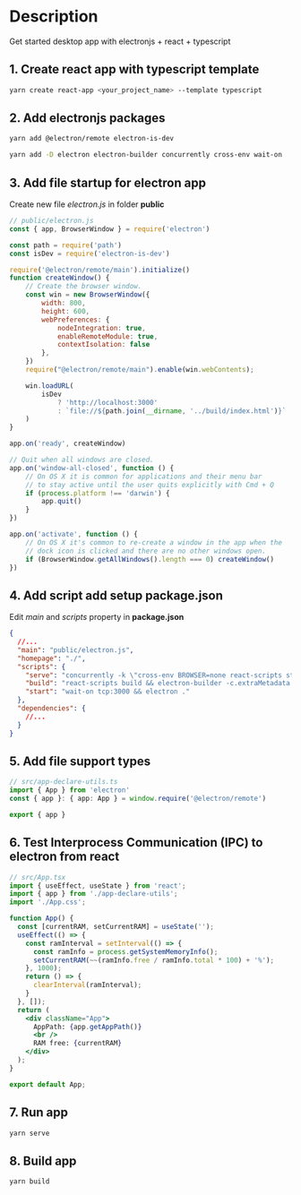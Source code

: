 # Description

Get started desktop app with electronjs + react + typescript

## 1. Create react app with typescript template
```bash
yarn create react-app <your_project_name> --template typescript
```

## 2. Add electronjs packages
```bash
yarn add @electron/remote electron-is-dev
```
```bash
yarn add -D electron electron-builder concurrently cross-env wait-on
```
## 3. Add file startup for electron app
Create new file *electron.js* in folder **public**
```javascript
// public/electron.js
const { app, BrowserWindow } = require('electron')

const path = require('path')
const isDev = require('electron-is-dev')

require('@electron/remote/main').initialize()
function createWindow() {
    // Create the browser window.
    const win = new BrowserWindow({
        width: 800,
        height: 600,
        webPreferences: {
            nodeIntegration: true,
            enableRemoteModule: true,
            contextIsolation: false
        },
    })
    require("@electron/remote/main").enable(win.webContents);

    win.loadURL(
        isDev
            ? 'http://localhost:3000'
            : `file://${path.join(__dirname, '../build/index.html')}`
    )
}

app.on('ready', createWindow)

// Quit when all windows are closed.
app.on('window-all-closed', function () {
    // On OS X it is common for applications and their menu bar
    // to stay active until the user quits explicitly with Cmd + Q
    if (process.platform !== 'darwin') {
        app.quit()
    }
})

app.on('activate', function () {
    // On OS X it's common to re-create a window in the app when the
    // dock icon is clicked and there are no other windows open.
    if (BrowserWindow.getAllWindows().length === 0) createWindow()
})
```
## 4. Add script add setup package.json
Edit *main* and *scripts* property in **package.json**
```json
{
  //...
  "main": "public/electron.js",
  "homepage": "./",
  "scripts": {
    "serve": "concurrently -k \"cross-env BROWSER=none react-scripts start\" \"yarn start\"",
    "build": "react-scripts build && electron-builder -c.extraMetadata.main=build/electron.js",
    "start": "wait-on tcp:3000 && electron ."
  },
  "dependencies": {
    //...
  }
}
```
## 5. Add file support types
```typescript
// src/app-declare-utils.ts
import { App } from 'electron'
const { app }: { app: App } = window.require('@electron/remote')

export { app }
```

## 6. Test Interprocess Communication (IPC) to electron from react
```jsx
// src/App.tsx
import { useEffect, useState } from 'react';
import { app } from './app-declare-utils';
import './App.css';

function App() {
  const [currentRAM, setCurrentRAM] = useState('');
  useEffect(() => {
    const ramInterval = setInterval(() => {
      const ramInfo = process.getSystemMemoryInfo();
      setCurrentRAM(~~(ramInfo.free / ramInfo.total * 100) + '%');
    }, 1000);
    return () => {
      clearInterval(ramInterval);
    }
  }, []);
  return (
    <div className="App">
      AppPath: {app.getAppPath()}
      <br />
      RAM free: {currentRAM}
    </div>
  );
}

export default App;
```
## 7. Run app
```bash
yarn serve
```
## 8. Build app
```bash
yarn build
```
